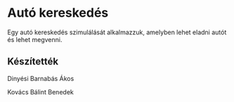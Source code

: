 # Autó kereskedés

Egy autó kereskedés szimulálását alkalmazzuk, amelyben lehet eladni autót és lehet megvenni.

## Készítették
Dinyési Barnabás Ákos

Kovács Bálint Benedek
